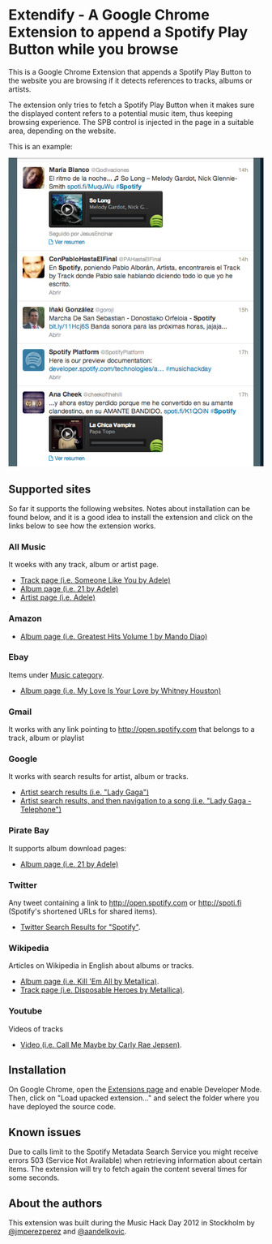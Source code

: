 # Extendify - A Google Chrome Extension to append a Spotify Play Button while you browse

This is a Google Chrome Extension that appends a Spotify Play Button to the website you are browsing if it detects references to tracks, albums or artists.

The extension only tries to fetch a Spotify Play Button when it makes sure the displayed content refers to a potential music item, thus keeping browsing experience. The SPB control is injected in the page in a suitable area, depending on the website.

This is an example:

![Sample of Spotify Play Button Chrome Extension](https://github.com/JMPerez/extendify/raw/master/twitter-sample.png)

## Supported sites

So far it supports the following websites. Notes about installation can be found below, and it is a good idea to install the extension and click on the links below to see how the extension works.

### All Music
It woeks with any track, album or artist page.

* [Track page (i.e. Someone Like You by Adele)](http://www.allmusic.com/song/someone-like-you-mt0040297377])
* [Album page (i.e. 21 by Adele)](http://www.allmusic.com/album/21-mw0002080092])
* [Artist page (i.e. Adele)](http://www.allmusic.com/artist/adele-mn0000503460])

### Amazon

* [Album page (i.e. Greatest Hits Volume 1 by Mando Diao)](http://www.amazon.co.uk/Greatest-Hits-Volume-1/dp/B006KI3BN4/ref=sr_1_6?ie=UTF8&qid=1358676931&sr=8-6)

### Ebay
Items under [Music category](http://www.ebay.com/hcp/entertainment/music).

* [Album page (i.e. My Love Is Your Love by Whitney Houston)](http://www.ebay.com/ctg/My-Love-Your-Love-Whitney-Houston-CD-Jan-1998-2-Discs-Arista-/3190079?fvcs=1226&_fcls=1&_tab=2&_trksid=m185&_trkparms=algo%3DPP.GENRES%26its%3DK%26itu%3DUCK%252BUA%26otn%3D16%26ps%3D63%26clkid%3D5005620363478891640&_qi=RTM1002374)

### Gmail
It works with any link pointing to http://open.spotify.com that belongs to a track, album or playlist

### Google
It works with search results for artist, album or tracks.

* [Artist search results (i.e. "Lady Gaga")](https://www.google.se/search?q=lady+gaga&oq=lady+gaga&aqs=chrome.0.59j60j61l3j59.908&sugexp=chrome,mod=1&sourceid=chrome&ie=UTF-8)
* [Artist search results, and then navigation to a song (i.e. "Lady Gaga - Telephone")](https://www.google.se/search?q=lady+gaga&oq=lady+gaga&aqs=chrome.0.59j60j61l3j59.908&sugexp=chrome,mod=1&sourceid=chrome&ie=UTF-8#hl=en&sa=X&tbo=d&q=lady+gaga+telephone&stick=H4sIAAAAAAAAAGOovnz8BQMDgy4HsxCXfq6-gYm5RXx8rhJXiIKhhYmlubmxpZagb2lxZrJjUUlmcUlIfnB-XnrV57zKAwcU4sWMmr-Jr7GMed67thcATs49_EoAAAA&extab=1&npsic=-49&bav=on.2,or.r_gc.r_pw.r_qf.&bvm=bv.41248874,d.d2k&fp=54ed95ba89a39dc3&biw=1375&bih=330)

### Pirate Bay
It supports album download pages:

* [Album page (i.e. 21 by Adele)](http://thepiratebay.se/torrent/7931368/Adele_-_21])

### Twitter

Any tweet containing a link to http://open.spotify.com or http://spoti.fi (Spotify's shortened URLs for shared items).

* [Twitter Search Results for "Spotify"](https://twitter.com/search?q=spotify).

### Wikipedia
Articles on Wikipedia in English about albums or tracks.

* [Album page (i.e. Kill 'Em All by Metallica)](http://en.wikipedia.org/wiki/Kill_%27Em_All).
* [Track page (i.e. Disposable Heroes by Metallica)](http://en.wikipedia.org/wiki/Disposable_Heroes).

### Youtube
Videos of tracks

* [Video (i.e. Call Me Maybe by Carly Rae Jepsen)](http://www.youtube.com/watch?v=fWNaR-rxAic).

## Installation
On Google Chrome, open the [Extensions page](chrome://chrome/extensions/) and enable Developer Mode. Then, click on "Load upacked extension..." and select the folder where you have deployed the source code.

## Known issues
Due to calls limit to the Spotify Metadata Search Service you might receive errors 503 (Service Not Available) when retrieving information about certain items. The extension will try to fetch again the content several times for some seconds.

## About the authors
This extension was built during the Music Hack Day 2012 in Stockholm by [@jmperezperez](https://twitter.com/jmperezperez) and [@aandelkovic](https://twitter.com/aandelkovic).
